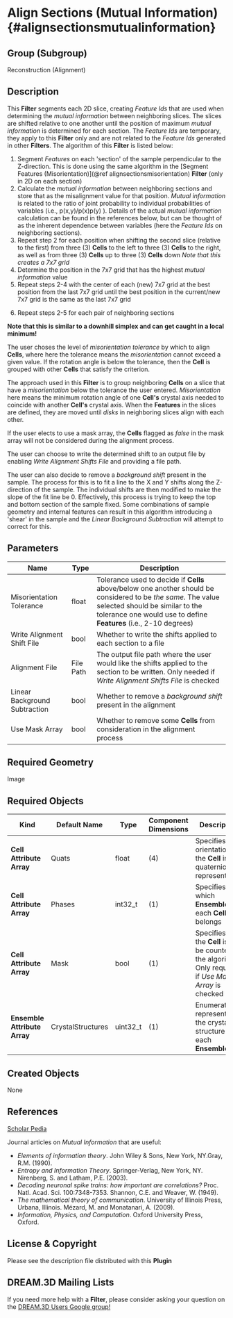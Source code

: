 Align Sections (Mutual Information) {#alignsectionsmutualinformation}
======

## Group (Subgroup) ##

Reconstruction (Alignment)

## Description ##

This **Filter** segments each 2D slice, creating *Feature Ids* that are used when determining the _mutual information_ between neighboring slices. The slices are shifted relative to one another until the position of maximum _mutual information_  is determined for each section.  The *Feature Ids* are temporary, they apply to this **Filter** only and are not related to the *Feature Ids* generated in other **Filters**.  The algorithm of this **Filter** is listed below:

1. Segment *Features* on each 'section' of the sample perpendicular to the Z-direction.  This is done using the same algorithm in the [Segment Features (Misorientation)](@ref alignsectionsmisorientation) **Filter** (only in 2D on each section)  
2. Calculate the *mutual information* between neighboring sections and store that as the misalignment value for that position. *Mutual information* is related to the ratio of joint probability to individual probabilities of variables (i.e., p(x,y)/p(x)p(y) ). Details of the actual *mutual information* calculation can be found in the references below, but can be thought of as the inherent dependence between variables (here the *Feature Ids* on neighboring sections).  
3. Repeat step 2 for each position when shifting the second slice (relative to the first) from three (3) **Cells** to the left 
to three (3) **Cells** to the right, as well as from three (3) **Cells** up to three (3) **Cells** down
*Note that this creates a 7x7 grid*
4. Determine the position in the 7x7 grid that has the highest *mutual information* value
5. Repeat steps 2-4 with the center of each (new) 7x7 grid at the best position from the last 7x7 grid until the best position in the current/new 7x7 grid is the same as the last 7x7 grid
6) Repeat steps 2-5 for each pair of neighboring sections

**Note that this is similar to a downhill simplex and can get caught in a local minimum!**

The user choses the level of _misorientation tolerance_ by which to align **Cells**, where here the tolerance means the _misorientation_ cannot exceed a given value. If the rotation angle is below the tolerance, then the **Cell** is grouped with other **Cells** that satisfy the criterion.

The approach used in this **Filter** is to group neighboring **Cells** on a slice that have a _misorientation_ below the tolerance the user entered. _Misorientation_ here means the minimum rotation angle of one **Cell's** crystal axis needed to coincide with another **Cell's** crystal axis. When the **Features** in the slices are defined, they are moved until _disks_ in neighboring slices align with each other.

If the user elects to use a mask array, the **Cells** flagged as *false* in the mask array will not be considered during the alignment process.  

The user can choose to write the determined shift to an output file by enabling *Write Alignment Shifts File* and providing a file path.  

The user can also decide to remove a _background shift_ present in the sample. The process for this is to fit a line to the X and Y shifts along the Z-direction of the sample.  The individual shifts are then modified to make the slope of the fit line be 0.  Effectively, this process is trying to keep the top and bottom section of the sample fixed.  Some combinations of sample geometry and internal features can result in this algorithm introducing a 'shear' in the sample and the *Linear Background Subtraction* will attempt to correct for this.


## Parameters ##

| Name | Type | Description |
|------|------| ----------- |
| Misorientation Tolerance | float | Tolerance used to decide if **Cells** above/below one another should be considered to be _the same_. The value selected should be similar to the tolerance one would use to define **Features** (i.e., 2-10 degrees) |
| Write Alignment Shift File | bool | Whether to write the shifts applied to each section to a file |
| Alignment File | File Path | The output file path where the user would like the shifts applied to the section to be written. Only needed if *Write Alignment Shifts File* is checked |
| Linear Background Subtraction | bool | Whether to remove a _background shift_ present in the alignment |
| Use Mask Array | bool | Whether to remove some **Cells** from consideration in the alignment process |

## Required Geometry ##

Image

## Required Objects ##

| Kind | Default Name | Type | Component Dimensions | Description |
|------|--------------|------|----------------------|-------------|
| **Cell Attribute Array** | Quats | float | (4) | Specifies the orientation of the **Cell** in quaternion representation |
| **Cell Attribute Array** | Phases | int32_t | (1) | Specifies to which **Ensemble** each **Cell** belongs |
| **Cell Attribute Array** | Mask | bool | (1) | Specifies if the **Cell** is to be counted in the algorithm. Only required if *Use Mask Array* is checked |
| **Ensemble Attribute Array** | CrystalStructures | uint32_t | (1) | Enumeration representing the crystal structure for each **Ensemble** |

## Created Objects ##

None

## References ##

[Scholar Pedia](http://www.scholarpedia.org/article/Mutual_information)

Journal articles on _Mutual Information_ that are useful:

+ _Elements of information theory_. John Wiley & Sons, New York, NY.Gray, R.M. (1990). 
+ _Entropy and Information Theory_. Springer-Verlag, New York, NY. Nirenberg, S. and Latham, P.E. (2003). 
+ _Decoding neuronal spike trains: how important are correlations?_ Proc. Natl. Acad. Sci. 100:7348-7353. Shannon, C.E. and Weaver, W. (1949). 
+ _The mathematical theory of communication_. University of Illinois Press, Urbana, Illinois. Mézard, M. and Monatanari, A. (2009). 
+ _Information, Physics, and Computation_. Oxford University Press, Oxford.

## License & Copyright ##

Please see the description file distributed with this **Plugin**

## DREAM.3D Mailing Lists ##

If you need more help with a **Filter**, please consider asking your question on the [DREAM.3D Users Google group!](https://groups.google.com/forum/?hl=en#!forum/dream3d-users)


